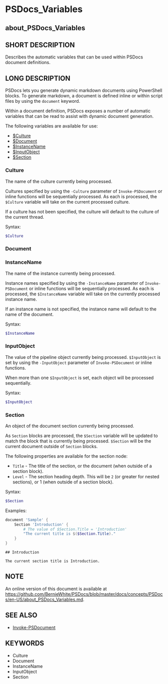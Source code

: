 # PSDocs_Variables

## about_PSDocs_Variables

## SHORT DESCRIPTION

Describes the automatic variables that can be used within PSDocs document definitions.

## LONG DESCRIPTION

PSDocs lets you generate dynamic markdown documents using PowerShell blocks. To generate markdown, a document is defined inline or within script files by using the `document` keyword.

Within a document definition, PSDocs exposes a number of automatic variables that can be read to assist with dynamic document generation.

The following variables are available for use:

- [$Culture](#culture)
- [$Document](#document)
- [$InstanceName](#instancename)
- [$InputObject](#inputobject)
- [$Section](#section)

### Culture

The name of the culture currently being processed.

Cultures specified by using the `-Culture` parameter of `Invoke-PSDocument` or inline functions will be sequentially processed. As each is processed, the `$Culture` variable will take on the current processed culture.

If a culture has not been specified, the culture will default to the culture of the current thread.

Syntax:

```powershell
$Culture
```

### Document

### InstanceName

The name of the instance currently being processed.

Instance names specified by using the `-InstanceName` parameter of `Invoke-PSDocument` or inline functions will be sequentially processed. As each is processed, the `$InstanceName` variable will take on the currently processed instance name.

If an instance name is not specified, the instance name will default to the name of the document.

Syntax:

```powershell
$InstanceName
```

### InputObject

The value of the pipeline object currently being processed. `$InputObject` is set by using the `-InputObject` parameter of `Invoke-PSDocument` or inline functions.

When more than one `$InputObject` is set, each object will be processed sequentially.

Syntax:

```powershell
$InputObject
```

### Section

An object of the document section currently being processed.

As `Section` blocks are processed, the `$Section` variable will be updated to match the block that is currently being processed. `$Section` will be the current document outside of `Section` blocks.

The following properties are available for the section node:

- `Title` - The title of the section, or the document (when outside of a section block).
- `Level` - The section heading depth. This will be `2` (or greater for nested sections), or 1 (when outside of a section block).

Syntax:

```powershell
$Section
```

Examples:

```powershell
document 'Sample' {
    Section 'Introduction' {
        # The value of $Section.Title = 'Introduction'
        "The current title is $($Section.Title)."
    }
}
```

```text
## Introduction

The current section title is Introduction.
```

## NOTE

An online version of this document is available at https://github.com/BernieWhite/PSDocs/blob/master/docs/concepts/PSDocs/en-US/about_PSDocs_Variables.md.

## SEE ALSO

- [Invoke-PSDocument](https://github.com/BernieWhite/PSDocs/blob/master/docs/commands/PSDocs/en-US/Invoke-PSDocument.md)

## KEYWORDS

- Culture
- Document
- InstanceName
- InputObject
- Section
